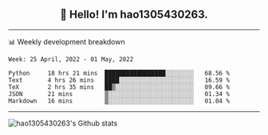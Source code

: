 <h2 align="center">👋 Hello! I'm hao1305430263.</h2>


---- 
📊 Weekly development breakdown

<!--START_SECTION:waka-->
```text
Week: 25 April, 2022 - 01 May, 2022

Python     18 hrs 21 mins  █████████████████░░░░░░░░   68.56 % 
Text       4 hrs 26 mins   ████░░░░░░░░░░░░░░░░░░░░░   16.59 % 
TeX        2 hrs 35 mins   ██▒░░░░░░░░░░░░░░░░░░░░░░   09.66 % 
JSON       21 mins         ▒░░░░░░░░░░░░░░░░░░░░░░░░   01.34 % 
Markdown   16 mins         ▒░░░░░░░░░░░░░░░░░░░░░░░░   01.04 % 
```
<!--END_SECTION:waka-->
----
![hao1305430263's Github stats](https://github-readme-stats.vercel.app/api?username=hao1305430263&show_icons=true)


<!--
**hao1305430263/hao1305430263** is a ✨ _special_ ✨ repository because its `README.md` (this file) appears on your GitHub profile.

Here are some ideas to get you started:

- 🔭 I’m currently working on ...
- 🌱 I’m currently learning ...
- 👯 I’m looking to collaborate on ...
- 🤔 I’m looking for help with ...
- 💬 Ask me about ...
- 📫 How to reach me: ...
- 😄 Pronouns: ...
- ⚡ Fun fact: ...
-->

